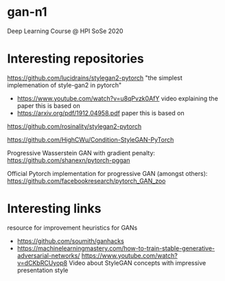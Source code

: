# gan-n1
Deep Learning Course @ HPI SoSe 2020



# Interesting repositories
https://github.com/lucidrains/stylegan2-pytorch "the simplest implemenation of style-gan2 in pytorch"
- https://www.youtube.com/watch?v=u8qPvzk0AfY video explaining the paper this is based on
- https://arxiv.org/pdf/1912.04958.pdf paper this is based on

https://github.com/rosinality/stylegan2-pytorch

https://github.com/HighCWu/Condition-StyleGAN-PyTorch

Progressive Wasserstein GAN with gradient penalty: https://github.com/shanexn/pytorch-pggan

Official Pytorch implementation for progressive GAN (amongst others): https://github.com/facebookresearch/pytorch_GAN_zoo

# Interesting links
resource for improvement heuristics for GANs
 - https://github.com/soumith/ganhacks
 - https://machinelearningmastery.com/how-to-train-stable-generative-adversarial-networks/
https://www.youtube.com/watch?v=dCKbRCUyop8 Video about StyleGAN concepts with impressive presentation style
